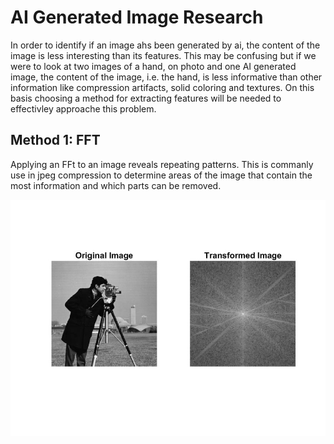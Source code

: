 # AI Generated Image Research
In order to identify if an image ahs been generated by ai, the content of the image is less interesting than its features. This may be confusing but if we were to look at two images of a hand, on photo and one AI generated image, the content of the image, i.e. the hand, is less informative than other information like compression artifacts, solid coloring and textures. On this basis choosing a method for extracting features will be needed to effectivley approache this problem.

## Method 1: FFT
Applying an FFt to an image reveals repeating patterns. This is commanly use in jpeg compression to determine areas of the image that contain the most information and which parts can be removed.

![alt test](https://github.com/candrewdb9/candrewdb9.github.io/blob/master/images/image_FFT.jpg "Image FFT")
